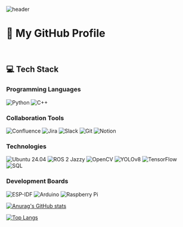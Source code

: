 ![header](https://capsule-render.vercel.app/api?type=waving&color=gradient&height=300&section=header&text=Good%20to%20see%20you%20%F0%9F%A4%97)

# 🚀 My GitHub Profile

<br>

## 💻 Tech Stack

###  Programming Languages  
![Python](https://img.shields.io/badge/Python-3.11-3776AB?logo=python&logoColor=white)
![C++](https://img.shields.io/badge/C++-11-00599C?logo=c%2B%2B&logoColor=white)

###  Collaboration Tools  
![Confluence](https://img.shields.io/badge/Confluence-0364FF?logo=confluence&logoColor=white)
![Jira](https://img.shields.io/badge/Jira-0052CC?logo=jira&logoColor=white)
![Slack](https://img.shields.io/badge/Slack-4A154B?logo=slack&logoColor=white)
![Git](https://img.shields.io/badge/Git-F05032?logo=git&logoColor=white)
![Notion](https://img.shields.io/badge/Notion-000000?logo=notion&logoColor=white)

###  Technologies  
![Ubuntu 24.04](https://img.shields.io/badge/Ubuntu-24.04-E95420?logo=ubuntu&logoColor=white)
![ROS 2 Jazzy](https://img.shields.io/badge/ROS%202-Jazzy-22314E?logo=ros&logoColor=white)
![OpenCV](https://img.shields.io/badge/OpenCV-4.5-5C3EE8?logo=opencv&logoColor=white)
![YOLOv8](https://img.shields.io/badge/YOLOv8-00C853?logo=yolo&logoColor=white)
![TensorFlow](https://img.shields.io/badge/TensorFlow-FF6F00?logo=tensorflow&logoColor=white)
![SQL](https://img.shields.io/badge/SQL-4479A1?logo=mysql&logoColor=white)

###  Development Boards  
![ESP-IDF](https://img.shields.io/badge/ESP--IDF-FF3030?logo=espressif&logoColor=white)
![Arduino](https://img.shields.io/badge/Arduino-00979D?logo=arduino&logoColor=white)
![Raspberry Pi](https://img.shields.io/badge/Raspberry%20Pi-BB122B?logo=raspberrypi&logoColor=white)




[![Anurag's GitHub stats](https://github-readme-stats.vercel.app/api?username=jaeheon7134)](https://github.com/anuraghazra/github-readme-stats)


[![Top Langs](https://github-readme-stats.vercel.app/api/top-langs/?username=jaeheon7134)](https://github.com/anuraghazra/github-readme-stats)
